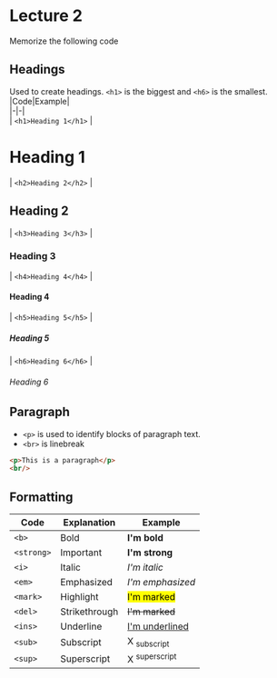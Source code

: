 # Lecture 2
Memorize the following code

## Headings
Used to create headings. `<h1>` is the biggest and `<h6>` is the smallest.  
|Code|Example|  
|-|-|  
| `<h1>Heading 1</h1>` | <h1>Heading 1</h1>
| `<h2>Heading 2</h2>` | <h2>Heading 2</h2>
| `<h3>Heading 3</h3>` | <h3>Heading 3</h3>
| `<h4>Heading 4</h4>` | <h4>Heading 4</h4>
| `<h5>Heading 5</h5>` | <h5>Heading 5</h5>
| `<h6>Heading 6</h6>` | <h6>Heading 6</h6>

## Paragraph
- `<p>` is used to identify blocks of paragraph text.  
- `<br>` is linebreak
```html
<p>This is a paragraph</p>
<br/>
```

## Formatting
|Code|Explanation|Example|
|--|--|--|
|`<b>`| Bold  | <b>I'm bold</b>
|`<strong>` | Important  | <strong>I'm strong</strong>
|`<i>` | Italic  | <i>I'm italic</i>
| `<em>` | Emphasized  | <em>I'm emphasized</em>
| `<mark>` | Highlight  | <mark>I'm marked</mark>
| `<del>` | Strikethrough | <del>I'm marked</del>
| `<ins>` | Underline | <ins>I'm underlined</ins>
| `<sub>` | Subscript | X <sub>subscript</sub>
| `<sup>` | Superscript | X <sup>superscript</sup>

